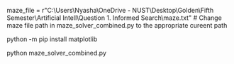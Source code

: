 maze_file = r"C:\Users\Nyasha\OneDrive - NUST\Desktop\Golden\Fifth Semester\Artificial Intell\Question 1. Informed Search\maze.txt"  # Change maze file path in maze_solver_combined.py to the appropriate cureent path 

python -m pip install matplotlib

python maze_solver_combined.py